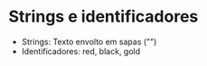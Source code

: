 # Strings e identificadores

- Strings: Texto envolto em sapas ("")
- Identificadores: red, black, gold
